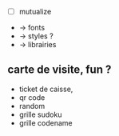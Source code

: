 * [ ] mutualize 
* → fonts
* → styles ?
* → librairies

## carte de visite, fun ?
* ticket de caisse,
* qr code
* random
* grille sudoku
* grille codename

